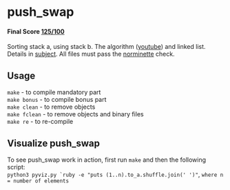 # push_swap
 #### Final Score [125/100](https://github.com/ldusty/push_swap/blob/main/pass.pdf)
 Sorting stack a, using stack b. The algorithm ([youtube](https://www.youtube.com/watch?v=GA9aKzl86nA)) and linked list.
 Details in [subject](https://github.com/ldusty/push_swap/blob/main/en.subject.pdf).
 All files must pass the [norminette](https://github.com/42School/norminette) check.
 ## Usage
 ```make```         - to compile mandatory part  
 ```make bonus```   - to compile bonus part  
 ```make clean```   - to remove objects  
 ```make fclean```  - to remove objects and binary files  
 ```make re```   - to re-compile
 ## Visualize push_swap
 To see push_swap work in action, first run ```make``` and then the following script:  
 ```python3 pyviz.py `ruby -e "puts (1..n).to_a.shuffle.join(' ')"```, ```where n = number of elements```  
